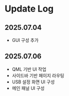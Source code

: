 # Update Log

## 2025.07.04

- GUI 구성 추가

## 2025.07.06

- QML 기반 UI 작업
- 사이드바 기반 페이지 라우팅
- USB 설정 화면 UI 구성
- 메인 패널 UI 구성
